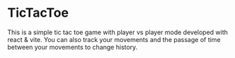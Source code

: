 # TicTacToe
This is a simple tic tac toe game with player vs player mode developed with react &amp; vite. You can also track your movements and the passage of time between your movements to change history.

